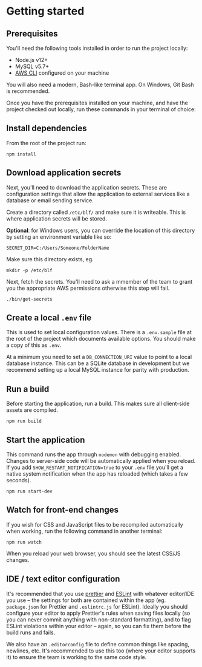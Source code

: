 # Getting started

## Prerequisites

You'll need the following tools installed in order to run the project locally:

-   Node.js v12+
-   MySQL v5.7+
-   [AWS CLI](http://docs.aws.amazon.com/cli/latest/userguide/cli-chap-getting-started.html) configured on your machine

You will also need a modern, Bash-like terminal app. On Windows, Git Bash is recommended.

Once you have the prerequisites installed on your machine, and have the project checked out locally, run these commands in your terminal of choice:

## Install dependencies

From the root of the project run:

```shell script
npm install
```

## Download application secrets

Next, you'll need to download the application secrets. These are configuration settings that allow the application to external services like a database or email sending service.

Create a directory called `/etc/blf/` and make sure it is writeable. This is where application secrets will be stored.

**Optional**: for Windows users, you can override the location of this directory by setting an environment variable like so:

```
SECRET_DIR=C:/Users/Someone/FolderName
```

Make sure this directory exists, eg.

```shell script
mkdir -p /etc/blf
```

Next, fetch the secrets. You'll need to ask a mmember of the team to grant you the appropriate AWS permissions otherwise this step will fail.

```shell script
./bin/get-secrets
```

## Create a local `.env` file

This is used to set local configuration values. There is a `.env.sample` file at the root of the project which documents available options. You should make a copy of this as `.env`.

At a minimum you need to set a `DB_CONNECTION_URI` value to point to a local database instance. This can be a SQLite database in development but we recommend setting up a local MySQL instance for parity with production.

## Run a build

Before starting the application, run a build. This makes sure all client-side assets are compiled.

```shell script
npm run build
```

## Start the application

This command runs the app through `nodemon` with debugging enabled. Changes to server-side code will be automatically applied when you reload. If you add `SHOW_RESTART_NOTIFICATION=true` to your `.env` file you'll get a native system notification when the app has reloaded (which takes a few seconds).

```shell script
npm run start-dev
```

## Watch for front-end changes

If you wish for CSS and JavaScript files to be recompiled automatically when working, run the following command in another terminal:

```shell script
npm run watch
```

When you reload your web browser, you should see the latest CSS/JS changes.


## IDE / text editor configuration

It's recommended that you use [prettier](https://prettier.io/)  and [ESLint](https://eslint.org/) with whatever editor/IDE you use – the settings for both are contained within the app (eg. `package.json` for Prettier and `.eslintrc.js` for ESLint). Ideally you should configure your editor to apply Prettier's rules when saving files locally (so you can never commit anything with non-standard formatting), and to flag ESLint violations within your editor – again, so you can fix them before the build runs and fails.

We also have an `.editorconfig` file to define common things like spacing, newlines, etc. It's recommended to use this too (where your editor supports it) to ensure the team is working to the same code style.
